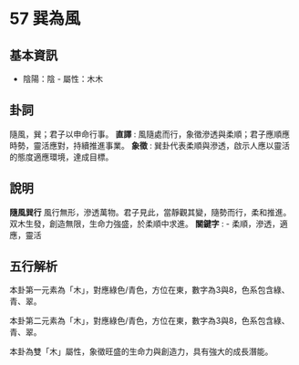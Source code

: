 # 57 巽為風

## 基本資訊
- 陰陽：陰 - 屬性：木木 
## 卦詞
隨風，巽；君子以申命行事。
 **直譯** : 風隨處而行，象徵滲透與柔順；君子應順應時勢，靈活應對，持續推進事業。
 **象徵** : 巽卦代表柔順與滲透，啟示人應以靈活的態度適應環境，達成目標。
## 說明
**隨風巽行** 風行無形，滲透萬物。君子見此，當靜觀其變，隨勢而行，柔和推進。双木生發，創造無限，生命力強盛，於柔順中求進。
**關鍵字** : - 柔順，滲透，適應，靈活
## 五行解析
本卦第一元素為「木」，對應綠色/青色，方位在東，數字為3與8，色系包含綠、青、翠。

本卦第二元素為「木」，對應綠色/青色，方位在東，數字為3與8，色系包含綠、青、翠。

本卦為雙「木」屬性，象徵旺盛的生命力與創造力，具有強大的成長潛能。


